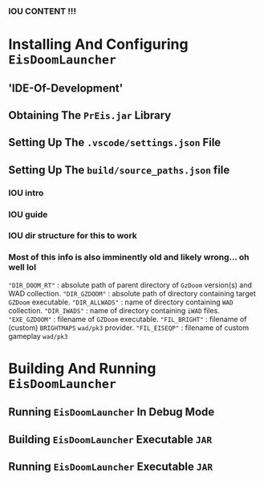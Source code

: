 ### IOU CONTENT !!! ###

# Installing And Configuring `EisDoomLauncher`

  ## 'IDE-Of-Development'

## Obtaining The `PrEis.jar` Library

  ## Setting Up The `.vscode/settings.json` File

  ## Setting Up The `build/source_paths.json` file

### IOU intro
### IOU guide
### IOU dir structure for this to work
### Most of this info is also imminently old and likely wrong... oh well lol

`"DIR_DOOM_RT"` : absolute path of parent directory of `GzDoom` version(s) and WAD collection.
`"DIR_GZDOOM"`  : absolute path of directory containing target `GZDoom` executable.
`"DIR_ALLWADS"` : name of directory containing `WAD` collection.
`"DIR_IWADS"`   : name of directory containing `iWAD` files.
`"EXE_GZDOOM"`  : filename of `GZDoom` executable.
`"FIL_BRIGHT"`  : filename of (custom) `BRIGHTMAPS` `wad/pk3` provider.
`"FIL_EISEQP"`  : filename of custom gameplay `wad/pk3`



# Building And Running `EisDoomLauncher`

  ## Running `EisDoomLauncher` In Debug Mode

  ## Building `EisDoomLauncher` Executable `JAR`

  ## Running `EisDoomLauncher` Executable `JAR`